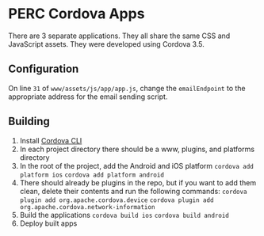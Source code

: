 # PERC Cordova Apps
There are 3 separate applications. They all share the same CSS and JavaScript assets. They were developed using Cordova 3.5.

## Configuration
On line `31` of `www/assets/js/app/app.js`, change the `emailEndpoint` to the appropriate address for the email sending script.

## Building

1. Install [Cordova CLI](http://cordova.apache.org/docs/en/3.5.0/guide_cli_index.md.html#The%20Command-Line%20Interface)
2. In each project directory there should be a www, plugins, and platforms directory
3. In the root of the project, add the Android and iOS platform
  `cordova add platform ios`
  `cordova add platform android`
4. There should already be plugins in the repo, but if you want to add them clean, delete their contents and run the following commands:
  `cordova plugin add org.apache.cordova.device`
  `cordova plugin add org.apache.cordova.network-information`
5. Build the applications
  `cordova build ios`
  `cordova build android`
6. Deploy built apps
